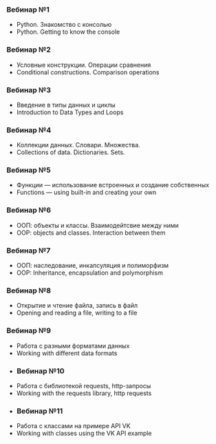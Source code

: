 ### Вебинар №1
* Python. Знакомство с консолью
* Python. Getting to know the console
### Вебинар №2
* Условные конструкции. Операции сравнения
* Conditional constructions. Comparison operations
### Вебинар №3
* Введение в типы данных и циклы
* Introduction to Data Types and Loops
### Вебинар №4
* Коллекции данных. Словари. Множества.
* Collections of data. Dictionaries. Sets.
### Вебинар №5
* Функции — использование встроенных и создание собственных
* Functions — using built-in and creating your own
### Вебинар №6
* ООП: объекты и классы. Взаимодейтсвие между ними
* OOP: objects and classes. Interaction between them
### Вебинар №7
* ООП: наследование, инкапсуляция и полиморфизм
* OOP: Inheritance, encapsulation and polymorphism
### Вебинар №8
* Открытие и чтение файла, запись в файл
* Opening and reading a file, writing to a file
### Вебинар №9
* Работа с разными форматами данных
* Working with different data formats
* ### Вебинар №10
* Работа с библиотекой requests, http-запросы
* Working with the requests library, http requests
* ### Вебинар №11
* Работа с классами на примере API VK
* Working with classes using the VK API example